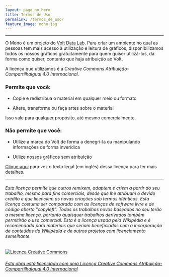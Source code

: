 ```yaml
---
layout: page_no_hero
title: Termos de Uso
permalink: /termos_de_uso/
feature_image: mono.jpg
---
```


---

O Mono é um projeto do [Volt Data Lab](http://voltdata.info). Para criar um ambiente no qual as pessoas tem mais acesso à utilização e leitura de gráficos, disponibilizamos todos os nossos gráficos gratuitamente para quem quiser utilizá-los, da forma como quiser, contanto que haja atribuição ao Volt.

A licença que utilizamos é a *Creative Commons Atribuição-CompartilhaIgual 4.0 Internacional*.

### Permite que você:

* Copie e redistribua o material em qualquer meio ou formato

* Altere, transforme ou faça artes sobre o material

Isso vale para qualquer propósito, até mesmo comercialmente.

### Não permite que você:

* Utilize a marca do Volt de forma a denegri-la ou manipulando informações de forma inverídica

* Utilize nossos gráficos sem atribuição

[Clique aqui](https://creativecommons.org/licenses/by-sa/4.0/legalcode) para vez o texto legal (em inglês) dessa licença para ter mais detalhes.

---

###### Esta licença permite que outros remixem, adaptem e criem a partir do seu trabalho, mesmo para fins comerciais, desde que lhe atribuam o devido crédito e que licenciem as novas criações sob termos idênticos. Esta licença costuma ser comparada com as licenças de software livre e de código aberto "copyleft". Todos os trabalhos novos baseados no seu terão a mesma licença, portanto quaisquer trabalhos derivados também permitirão o uso comercial. Esta é a licença usada pela Wikipédia e é recomendada para materiais que seriam beneficiados com a incorporação de conteúdos da Wikipédia e de outros projetos com licenciamento semelhante.

<a rel="license" href="http://creativecommons.org/licenses/by-sa/4.0/">
  <img alt="Licença Creative Commons" style="border-width:0" src="https://i.creativecommons.org/l/by-sa/4.0/88x31.png"/>
<br />

###### [Esta obra está licenciado com uma Licença Creative Commons Atribuição-CompartilhaIgual 4.0 Internacional](http://creativecommons.org/licenses/by-sa/4.0/)
